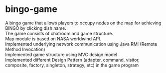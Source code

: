 # bingo-game
A bingo game that allows players to occupy nodes on the map for achieving BINGO by clicking dish name.  
The game consists of chatroom and game structure.  
Map module is based on NASA worldwind API.  
Implemented underlying network communication using Java RMI (Remote Method Invocation)  
Implemented game structure using MVC design model  
Implemented different Design Pattern (adapter, command, visitor, composite, factory, singleton, strategy, etc) in the game program
